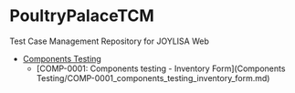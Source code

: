 # PoultryPalaceTCM
Test Case Management Repository for JOYLISA Web

* [Components Testing](Component%20Testing/)
  * [COMP-0001: Components testing - Inventory Form](Components Testing/COMP-0001_components_testing_inventory_form.md)
